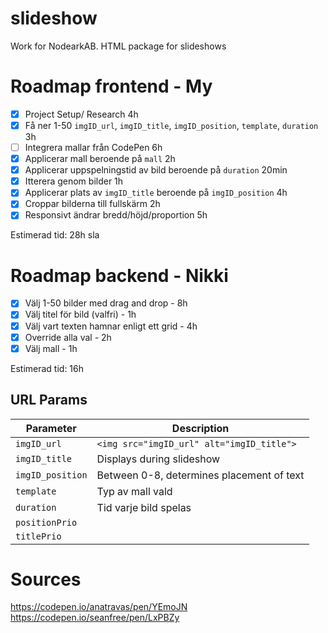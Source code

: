 # slideshow
Work for NodearkAB. HTML package for slideshows

# Roadmap frontend - My
- [x] Project Setup/ Research 4h
- [x] Få ner 1-50 `imgID_url`, `imgID_title`, `imgID_position`, `template`, `duration` 3h
- [ ] Integrera mallar från CodePen 6h
- [x] Applicerar mall beroende på `mall` 2h
- [x] Applicerar uppspelningstid av bild beroende på `duration` 20min
- [x] Itterera genom bilder 1h
- [x] Applicerar plats av `imgID_title` beroende på `imgID_position` 4h
- [x] Croppar bilderna till fullskärm 2h
- [x] Responsivt ändrar bredd/höjd/proportion 5h

Estimerad tid: 28h 
sla
# Roadmap backend - Nikki
- [x] Välj 1-50 bilder med drag and drop - 8h
- [x] Välj titel för bild (valfri) - 1h
- [x] Välj vart texten hamnar enligt ett grid - 4h
- [x] Override alla val - 2h
- [x] Välj mall - 1h

Estimerad tid: 16h

## URL Params
| Parameter         | Description                               |
| ----------------- | ----------------------------------------- |
| `imgID_url`       | `<img src="imgID_url" alt="imgID_title">` |
| `imgID_title`     | Displays during slideshow                 |
| `imgID_position`  | Between 0-8, determines placement of text |
| `template`        | Typ av mall vald                          |
| `duration`        | Tid varje bild spelas                     |
| `positionPrio`    |                                           |
| `titlePrio`       |                                           |



# Sources
https://codepen.io/anatravas/pen/YEmoJN
https://codepen.io/seanfree/pen/LxPBZy
